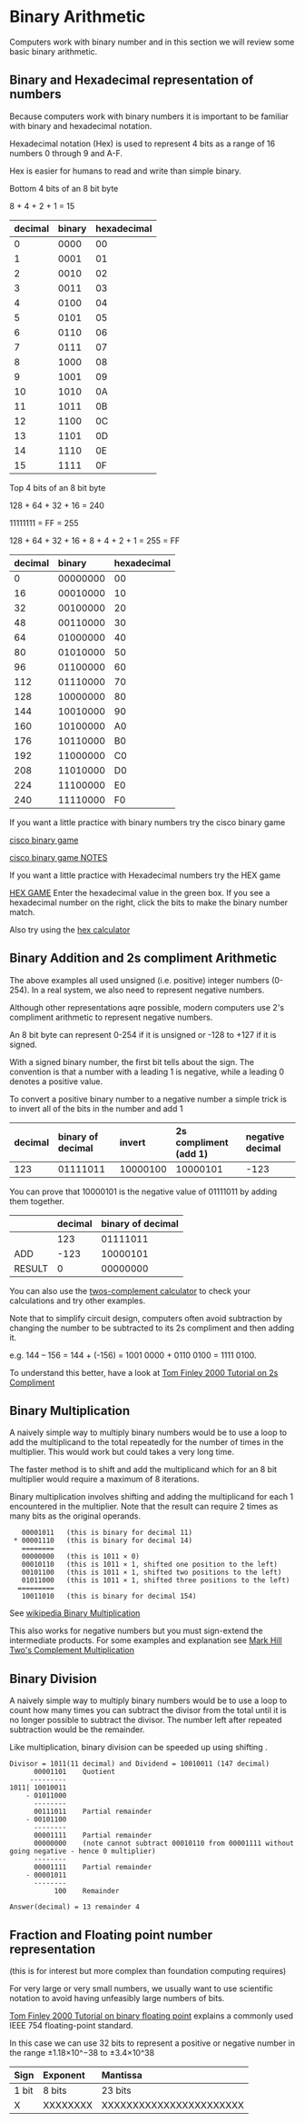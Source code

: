 # Binary Arithmetic

Computers work with binary number and in this section we will review some basic binary arithmetic.

## Binary and Hexadecimal representation of numbers

Because computers work with binary numbers it is important to be familiar with binary and hexadecimal notation.

Hexadecimal notation (Hex) is used to represent 4 bits as a range of 16 numbers 0 through 9 and A-F.

Hex is easier for humans to read and write than simple binary.

Bottom 4 bits of an 8 bit byte

8 + 4 + 2 + 1 = 15

| decimal | binary | hexadecimal |
|:------- |:-------|:------------|
| 0       | 0000   | 00          |
| 1       | 0001   | 01          |
| 2       | 0010   | 02          |
| 3       | 0011   | 03          |
| 4       | 0100   | 04          |
| 5       | 0101   | 05          |
| 6       | 0110   | 06          |
| 7       | 0111   | 07          |
| 8       | 1000   | 08          |
| 9       | 1001   | 09          |
| 10      | 1010   | 0A          |
| 11      | 1011   | 0B          |
| 12      | 1100   | 0C          |
| 13      | 1101   | 0D          |
| 14      | 1110   | 0E          |
| 15      | 1111   | 0F          |

Top 4 bits of an 8 bit byte

128 + 64 + 32 + 16 = 240

11111111 = FF = 255 

128 + 64 + 32 + 16 + 8 + 4 + 2 + 1 = 255 = FF


| decimal | binary | hexadecimal |
|:------- |:-------|:------------|
| 0       | 00000000   | 00      |
| 16      | 00010000   | 10      |
| 32      | 00100000   | 20      |
| 48      | 00110000   | 30      |
| 64      | 01000000   | 40      |
| 80      | 01010000   | 50      |
| 96      | 01100000   | 60      |
| 112     | 01110000   | 70      |
| 128     | 10000000   | 80      |
| 144     | 10010000   | 90      |
| 160     | 10100000   | A0      |
| 176     | 10110000   | B0      |
| 192     | 11000000   | C0      |
| 208     | 11010000   | D0      |
| 224     | 11100000   | E0      |
| 240     | 11110000   | F0      |

If you want a little practice with binary numbers try the cisco binary game 

[cisco binary game](https://learningnetwork.cisco.com/s/binary-game)

[cisco binary game NOTES](https://learningcontent.cisco.com/games/binary/index.html)

If you want a little practice with Hexadecimal numbers try the HEX game

[HEX GAME](https://studio.code.org/projects/applab/q5Mw0Zhs58a_Chr-zn75thpwnjMTw6n2hh_2aN1hwSE)  Enter the hexadecimal value in the green box. If you see a hexadecimal number on the right, click the bits to make the binary number match.

Also try using the [hex calculator](https://www.calculator.net/hex-calculator.html)

## Binary Addition and 2s compliment Arithmetic

The above examples all used unsigned (i.e. positive) integer numbers (0-254). 
In a real system, we also need to represent negative numbers.

Although other representations aqre possible, modern computers use 2's compliment arithmetic to represent negative numbers. 

An 8 bit byte can represent 0-254 if it is unsigned or -128 to +127 if it is signed.

With a signed binary number, the first bit tells about the sign. 
The convention is that a number with a leading 1 is negative, while a leading 0 denotes a positive value.

To convert a positive binary number to a negative number a simple trick is to invert all of the bits in the number and add 1

| decimal | binary of decimal | invert    | 2s compliment (add 1)| negative decimal |
|:--------|:------------------|:----------|:---------------------|:-----------------|
|123      | 01111011          | 10000100  | 10000101             | -123             |

You can prove that 10000101 is the negative value of 01111011 by adding them together.


|         | decimal | binary of decimal |
|:--------|:--------|:------------------|
|         | 123     | 01111011         | 
|ADD      |-123     | 10000101         | 
|RESULT   |   0     | 00000000         | 


You can also use the [twos-complement calculator](https://www.omnicalculator.com/math/twos-complement) to check your calculations and try other examples.

Note that to simplify circuit design, computers often avoid subtraction by changing the number to be subtracted to its 2s compliment and then adding it.

e.g. 144 – 156 = 144 + (-156) = 1001 0000 + 0110 0100 = 1111 0100.

To understand this better, have a look at [Tom Finley 2000 Tutorial on 2s Compliment](https://www.cs.cornell.edu/~tomf/notes/cps104/twoscomp.html)

## Binary Multiplication

A naively simple way to multiply binary numbers would be to use a loop to add the multiplicand to the total repeatedly for the number of times in the multiplier. 
This would work but could takes a very long time. 

The faster method is to shift and add the multiplicand which for an 8 bit multiplier would require a maximum of 8 iterations.

Binary multiplication involves shifting and adding the multiplicand for each 1 encountered in the multiplier.
Note that the result can require 2 times as many bits as the original operands.

```
   00001011   (this is binary for decimal 11)
 * 00001110   (this is binary for decimal 14)
   ========
   00000000   (this is 1011 × 0)
   00010110   (this is 1011 × 1, shifted one position to the left)
   00101100   (this is 1011 × 1, shifted two positions to the left)
   01011000   (this is 1011 × 1, shifted three positions to the left)
  =========
   10011010   (this is binary for decimal 154)

```

See [wikipedia Binary Multiplication](https://en.wikipedia.org/wiki/Binary_multiplier)

This also works for negative numbers but you must sign-extend the intermediate products.
For some examples and explanation see [Mark Hill Two's Complement Multiplication](https://pages.cs.wisc.edu/%7Emarkhill/cs354/Fall2008/beyond354/int.mult.html)

## Binary Division
A naively simple way to multiply binary numbers would be to use a loop to count how many times you can subtract the divisor from the total until it is no longer possible to subtract the divisor. 
The number left after repeated subtraction would be the remainder.

Like multiplication, binary division can be speeded up using shifting . 

```
Divisor = 1011(11 decimal) and Dividend = 10010011 (147 decimal)
      00001101    Quotient
     ---------
1011| 10010011
    - 01011000
      --------  
      00111011    Partial remainder
    - 00101100
      --------
      00001111    Partial remainder
      00000000    (note cannot subtract 00010110 from 00001111 without going negative - hence 0 multiplier)
      --------
      00001111    Partial remainder
    - 00001011
      --------
           100    Remainder

Answer(decimal) = 13 remainder 4 
```

## Fraction and Floating point number representation

(this is for interest but more complex than foundation computing requires)

For very large or very small numbers, we usually want to use scientific notation to avoid having unfeasibly large numbers of bits. 

[Tom Finley 2000 Tutorial on binary floating point](https://www.cs.cornell.edu/~tomf/notes/cps104/floating.html) explains a commonly used  IEEE 754 floating-point standard.

In this case we can use 32 bits to represent a positive or negative number in the range ±1.18×10^−38 to ±3.4×10^38

| Sign | Exponent |  Mantissa |
|:---- |:---------|:----------|
|1 bit |8 bits    |23 bits    |  
|X     |XXXXXXXX  |XXXXXXXXXXXXXXXXXXXXXXX|






